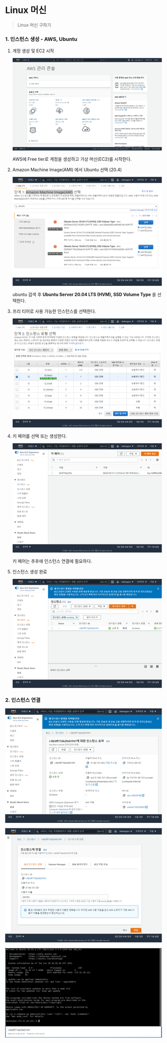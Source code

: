 # Linux 머신
> Linux 머신 구하기



### 1. 인스턴스 생성 - AWS, Ubuntu

1. 계정 생성 및 EC2 시작

   ![us-east-2.console.aws.amazon.com_console_home_region=us-east-2](README.assets/1.png)

   AWS에 Free tier로 계정을 생성하고 가상 머신(EC2)를 시작한다.

   

2. Amazon Machine Image(AMI) 에서 Ubuntu 선택 (20.4)

   ![us-east-2.console.aws.amazon.com_ec2_v2_home_region=us-east-2](README.assets/2.png)

   ubuntu 검색 후 **Ubuntu Server 20.04 LTS (HVM), SSD Volume Type** 을 선택한다.

   

3. 프리 티어로 사용 가능한 인스턴스를 선택한다.

   ![us-east-2.console.aws.amazon.com_ec2_v2_home_region=us-east-2 (1)](README.assets/3.png)

   

4. 키 페어를 선택 또는 생성한다.

   ![us-east-2.console.aws.amazon.com_ec2_v2_home_region=us-east-2 (2)](README.assets/4.png)

   키 페어는 추후에 인스턴스 연결에 필요하다.

   

5. 인스턴스 생성 완료

   ![us-east-2.console.aws.amazon.com_ec2_v2_home_region=us-east-2 (3)](README.assets/5.png)



### 2. 인스턴스 연결

![6](README.assets/6.png)



![7](README.assets/7.png)



![8](README.assets/8.png)

